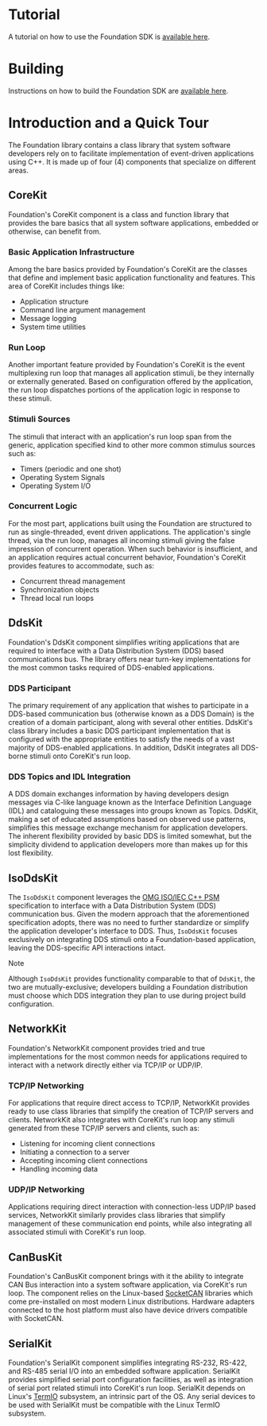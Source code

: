 # Tutorial

A tutorial on how to use the Foundation SDK is
[available here](./docs/tutorial.md).

# Building

Instructions on how to build the Foundation SDK are
[available here](./docs/building.md).

# Introduction and a Quick Tour

The Foundation library contains a class library that system software developers
rely on to facilitate implementation of event-driven applications using C++. It
is made up of four (4) components that specialize on different areas.

## CoreKit
Foundation's CoreKit component is a class and function library that provides 
the bare basics that all system software applications, embedded or otherwise,
can benefit from.

### Basic Application Infrastructure
Among the bare basics provided by Foundation's CoreKit are the classes that
define and implement basic application functionality and features. This area of
CoreKit includes things like:

- Application structure
- Command line argument management
- Message logging
- System time utilities

### Run Loop
Another important feature provided by Foundation's CoreKit is the event
multiplexing run loop that manages all application stimuli, be they internally
or externally generated. Based on configuration offered by the application,
the run loop dispatches portions of the application logic in response to these
stimuli.

### Stimuli Sources
The stimuli that interact with an application's run loop span from the generic,
application specified kind to other more common stimulus sources such as:

- Timers (periodic and one shot)
- Operating System Signals
- Operating System I/O

### Concurrent Logic
For the most part, applications built using the Foundation are structured to
run as single-threaded, event driven applications. The application's single
thread, via the run loop, manages all incoming stimuli giving the false 
impression of concurrent operation. When such behavior is insufficient, and
an application requires actual concurrent behavior, Foundation's CoreKit
provides features to accommodate, such as:

- Concurrent thread management
- Synchronization objects
- Thread local run loops

## DdsKit
Foundation's DdsKit component simplifies writing applications that are required
to interface with a Data Distribution System (DDS) based communications bus. 
The library offers near turn-key implementations for the most common tasks
required of DDS-enabled applications.

### DDS Participant
The primary requirement of any application that wishes to participate in a 
DDS-based communication bus (otherwise known as a DDS Domain) is the creation
of a domain participant, along with several other entities. DdsKit's class
library includes a basic DDS participant implementation that is configured
with the appropriate entities to satisfy the needs of a vast majority of
DDS-enabled applications. In addition, DdsKit integrates all DDS-borne stimuli
onto CoreKit's run loop.

### DDS Topics and IDL Integration
A DDS domain exchanges information by having developers design messages
via C-like language known as the Interface Definition Language (IDL) and
cataloguing these messages into groups known as Topics. DdsKit, making a set of
educated assumptions based on observed use patterns, simplifies this
message exchange mechanism for application developers. The inherent flexibility
provided by basic DDS is limited somewhat, but the simplicity dividend to 
application developers more than makes up for this lost flexibility.

## IsoDdsKit
The `IsoDdsKit` component leverages the [OMG ISO/IEC C++ PSM][OmgIsoCxxPsm]
specification to interface with a Data Distribution System (DDS) communication
bus. Given the modern approach that the aforementioned specification adopts,
there was no need to further standardize or simplify the application
developer's interface to DDS. Thus, `IsoDdsKit` focuses exclusively on
integrating DDS stimuli onto a Foundation-based application, leaving the
DDS-specific API interactions intact.

> [!NOTE]
> Although `IsoDdsKit` provides functionality comparable to that of `DdsKit`,
> the two are mutually-exclusive; developers building a Foundation distribution
> must choose which DDS integration they plan to use during project build
> configuration.

## NetworkKit
Foundation's NetworkKit component provides tried and true implementations for
the most common needs for applications required to interact with a network
directly either via TCP/IP or UDP/IP.

### TCP/IP Networking
For applications that require direct access to TCP/IP, NetworkKit provides 
ready to use class libraries that simplify the creation of TCP/IP servers
and clients. NetworkKit also integrates with CoreKit's run loop any stimuli 
generated from these TCP/IP servers and clients, such as:

- Listening for incoming client connections
- Initiating a connection to a server
- Accepting incoming client connections
- Handling incoming data

### UDP/IP Networking
Applications requiring direct interaction with connection-less UDP/IP based
services, NetworkKit similarly provides class libraries that simplify 
management of these communication end points, while also integrating all 
associated stimuli with CoreKit's run loop.

## CanBusKit
Foundation's CanBusKit component brings with it the ability to integrate CAN
Bus interaction into a system software application, via CoreKit's run loop.
The component relies on the Linux-based [SocketCAN] libraries which come 
pre-installed on most modern Linux distributions. Hardware adapters connected
to the host platform must also have device drivers compatible with SocketCAN.

## SerialKit
Foundation's SerialKit component simplifies integrating RS-232, RS-422, and
RS-485 serial I/O into an embedded software application. SerialKit provides
simplified serial port configuration facilities, as well as integration of
serial port related stimuli into CoreKit's run loop. SerialKit depends on
Linux's [TermIO] subsystem, an intrinsic part of the OS. Any serial devices
to be used with SerialKit must be compatible with the Linux TermIO subsystem.


[SocketCAN]: https://www.kernel.org/doc/html/next/networking/can.html "Linux SocketCAN"
[TermIO]: https://man7.org/linux/man-pages/man3/termios.3.html "Linux TermIO"
[OmgIsoCxxPsm]: https://www.omg.org/spec/DDS-PSM-Cxx/1.0/About-DDS-PSM-Cxx "OMG ISO/IEC C++ PSM"
